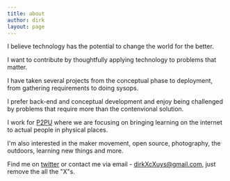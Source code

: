```yaml
---
title: about
author: dirk
layout: page
---
```


I believe technology has the potential to change the world for the better.

I want to contribute by thoughtfully applying technology to problems that matter.

I have taken several projects from the conceptual phase to deployment, from gathering requirements to doing sysops.

I prefer back-end and conceptual development and enjoy being challenged by problems that require more than the contenvional solution.

I work for [P2PU](https://p2pu.org) where we are focusing on bringing learning on the internet to actual people in physical places.

I'm also interested in the maker movement, open source, photography, the outdoors, learning new things and more.

Find me on [twitter](https://twitter.com/riskycud) or contact me via email - dirkXcXuys@gmail.com, just remove the all the "X"s.
